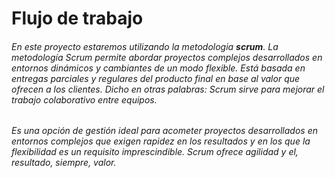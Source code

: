 # Flujo de trabajo

###### En este proyecto estaremos utilizando la metodologia **scrum**. La metodología Scrum permite abordar proyectos complejos desarrollados en entornos dinámicos y cambiantes de un modo flexible. Está  basada en entregas parciales y regulares del producto final en base al valor que ofrecen a los clientes. Dicho en otras palabras: Scrum sirve para mejorar el trabajo colaborativo entre equipos.

###### Es una opción de gestión ideal para acometer proyectos desarrollados en entornos complejos que exigen rapidez en los resultados y en los que la flexibilidad es un requisito imprescindible. Scrum ofrece agilidad y el, resultado, siempre, valor.